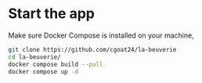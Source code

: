 # Start the app

Make sure Docker Compose is installed on your machine,

```bash
git clone https://github.com/cgoat24/la-beuverie
cd la-beuverie/
docker compose build --pull
docker compose up -d
```
